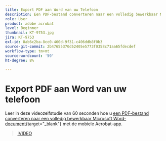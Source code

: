 ```yaml
---
title: Export PDF aan Word van uw Telefoon
description: Een PDF-bestand converteren naar een volledig bewerkbaar Microsoft Word-document met de mobiele Acrobat-app
role: User
product: adobe acrobat
level: Beginner
thumbnail: KT-9753.jpg
jira: KT-9753
exl-id: 8ab6c2ba-8cc0-460d-9f31-c406ddb8f0b3
source-git-commit: 2b47655370d52405e5773f0358c71aa65fdecdef
workflow-type: tm+mt
source-wordcount: '59'
ht-degree: 8%

---
```


# Export PDF aan Word van uw telefoon

Leer in deze videozelfstudie van 60 seconden hoe u [een PDF-bestand converteren naar een volledig bewerkbaar Microsoft Word-document](https://www.adobe.com/nl/acrobat/online/pdf-to-word.html){target="_blank"} met de mobiele Acrobat-app.

>[!VIDEO](https://video.tv.adobe.com/v/340214?quality=12&learn=on&hidetitle=true)
